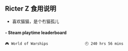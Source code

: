 ## Ricter Z 食用说明
- 喜欢猫猫，是个冇猫孤儿

<!-- steam-box start -->
#### - Steam playtime leaderboard
```text
🎮 World of Warships                 🕘 240 hrs 56 mins
```
<!-- Powered by https://github.com/YouEclipse/steam-box . -->
<!-- steam-box end -->
